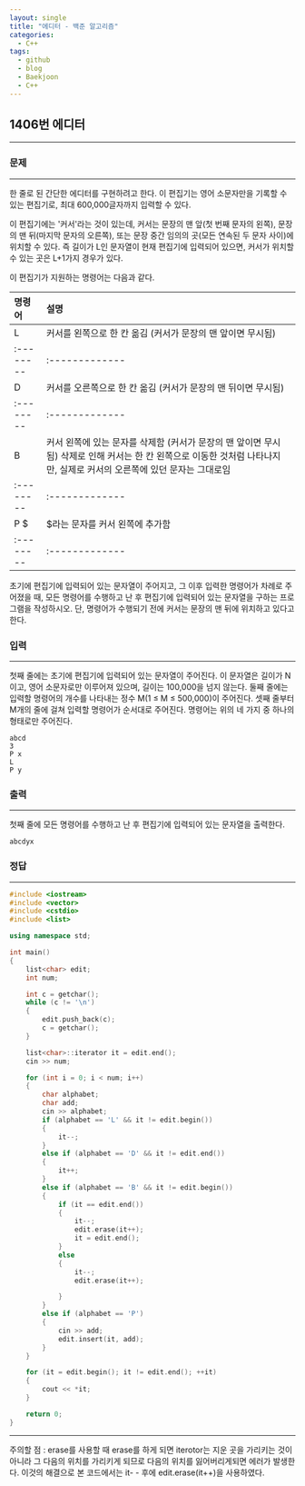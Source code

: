 ```yaml
---
layout: single
title: "에디터 - 백준 알고리즘"
categories:
  - C++
tags:
  - github
  - blog
  - Baekjoon
  - C++
---
```

## 1406번 **에디터**
---

### 문제
---
한 줄로 된 간단한 에디터를 구현하려고 한다. 이 편집기는 영어 소문자만을 기록할 수 있는 편집기로, 최대 600,000글자까지 입력할 수 있다.

이 편집기에는 '커서'라는 것이 있는데, 커서는 문장의 맨 앞(첫 번째 문자의 왼쪽), 문장의 맨 뒤(마지막 문자의 오른쪽), 또는 문장 중간 임의의 곳(모든 연속된 두 문자 사이)에 위치할 수 있다. 즉 길이가 L인 문자열이 현재 편집기에 입력되어 있으면, 커서가 위치할 수 있는 곳은 L+1가지 경우가 있다.

이 편집기가 지원하는 명령어는 다음과 같다.

|  명령어   | 설명           |
| :-------- | :------------- |
|      L      | 커서를 왼쪽으로 한 칸 옮김 (커서가 문장의 맨 앞이면 무시됨)   |
| :-------- | :------------- |
|      D      | 커서를 오른쪽으로 한 칸 옮김 (커서가 문장의 맨 뒤이면 무시됨)   |
| :-------- | :------------- |
|      B      | 커서 왼쪽에 있는 문자를 삭제함 (커서가 문장의 맨 앞이면 무시됨) 삭제로 인해 커서는 한 칸 왼쪽으로 이동한 것처럼 나타나지만, 실제로 커서의 오른쪽에 있던 문자는 그대로임     |
| :-------- | :------------- |
|      P $  | $라는 문자를 커서 왼쪽에 추가함  |
| :-------- | :------------- |

초기에 편집기에 입력되어 있는 문자열이 주어지고, 그 이후 입력한 명령어가 차례로 주어졌을 때, 모든 명령어를 수행하고 난 후 편집기에 입력되어 있는 문자열을 구하는 프로그램을 작성하시오. 단, 명령어가 수행되기 전에 커서는 문장의 맨 뒤에 위치하고 있다고 한다.

### 입력
---
첫째 줄에는 초기에 편집기에 입력되어 있는 문자열이 주어진다. 이 문자열은 길이가 N이고, 영어 소문자로만 이루어져 있으며, 길이는 100,000을 넘지 않는다. 둘째 줄에는 입력할 명령어의 개수를 나타내는 정수 M(1 ≤ M ≤ 500,000)이 주어진다. 셋째 줄부터 M개의 줄에 걸쳐 입력할 명령어가 순서대로 주어진다. 명령어는 위의 네 가지 중 하나의 형태로만 주어진다.  
```
abcd
3
P x
L
P y
```

### 출력
---
첫째 줄에 모든 명령어를 수행하고 난 후 편집기에 입력되어 있는 문자열을 출력한다.
```
abcdyx
```

### 정답
---
```c++
#include <iostream>
#include <vector>
#include <cstdio>
#include <list>

using namespace std;

int main()
{
	list<char> edit;
	int num;

	int c = getchar();
	while (c != '\n')
	{
		edit.push_back(c);
		c = getchar();
	}

	list<char>::iterator it = edit.end();
	cin >> num;

	for (int i = 0; i < num; i++)
	{
		char alphabet;
		char add;
		cin >> alphabet;
		if (alphabet == 'L' && it != edit.begin())
		{
			it--;
		}
		else if (alphabet == 'D' && it != edit.end())
		{
			it++;
		}
		else if (alphabet == 'B' && it != edit.begin())
		{
			if (it == edit.end())
			{
				it--;
				edit.erase(it++);
				it = edit.end();
			}
			else
			{
				it--;
				edit.erase(it++);

			}
		}
		else if (alphabet == 'P')
		{
			cin >> add;
			edit.insert(it, add);
		}
	}

	for (it = edit.begin(); it != edit.end(); ++it)
	{
		cout << *it;
	}

	return 0;
}
```

---

주의할 점 : erase를 사용할 때 erase를 하게 되면 iterotor는 지운 곳을 가리키는 것이 아니라 그 다음의 위치를 가리키게 되므로
다음의 위치를 잃어버리게되면 에러가 발생한다. 이것의 해결으로 본 코드에서는 it- - 후에 edit.erase(it++)을 사용하였다.
